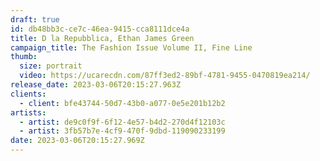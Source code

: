 ```yaml
---
draft: true
id: db48bb3c-ce7c-46ea-9415-cca8111dce4a
title: D la Repubblica, Ethan James Green
campaign_title: T﻿he Fashion Issue Volume II, Fine Line
thumb:
  size: portrait
  video: https://ucarecdn.com/87ff3ed2-89bf-4781-9455-0470819ea214/
release_date: 2023-03-06T20:15:27.963Z
clients:
  - client: bfe43744-50d7-43b0-a077-0e5e201b12b2
artists:
  - artist: de9c0f9f-6f12-4e57-b4d2-270d4f12103c
  - artist: 3fb57b7e-4cf9-470f-9dbd-119090233199
date: 2023-03-06T20:15:27.969Z
---
```

